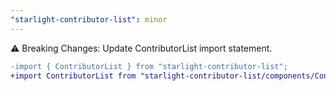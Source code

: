 ```yaml
---
"starlight-contributor-list": minor
---
```


⚠️ Breaking Changes: Update ContributorList import statement.

```diff
-import { ContributorList } from "starlight-contributor-list";
+import ContributorList from "starlight-contributor-list/components/ContributorList.astro";
```